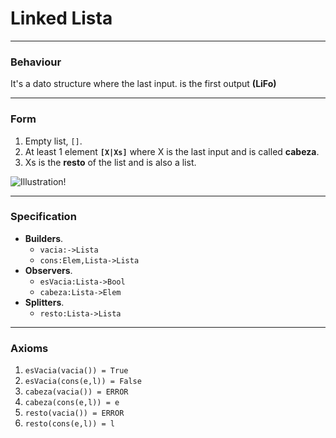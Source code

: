 # Linked Lista
***
### Behaviour
It's a dato structure where the last input.
is the first output **(LiFo)**
***
### Form
1. Empty list, `[]`.
2. At least 1 element **`[X|Xs]`** where X is the last input and is called **cabeza**.
3. Xs is the **resto** of the list and is also a list.

![Illustration!](https://miro.medium.com/max/970/1*f2oDQ0cdY54olxCFOIMIdQ.png)

***
### Specification
- **Builders**.
    - `vacia:->Lista`
    - `cons:Elem,Lista->Lista`
- **Observers**.
    - `esVacia:Lista->Bool`
    - `cabeza:Lista->Elem`
- **Splitters**.
    - `resto:Lista->Lista`
***
### Axioms
1. `esVacia(vacia()) = True`
2. `esVacia(cons(e,l)) = False`
3. `cabeza(vacia()) = ERROR`
4. `cabeza(cons(e,l)) = e`
5. `resto(vacia()) = ERROR`
6. `resto(cons(e,l)) = l`

